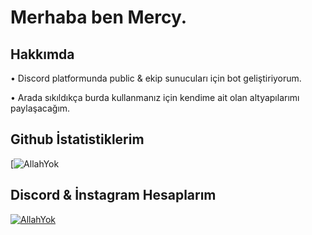 
# Merhaba ben Mercy.

## Hakkımda
• Discord platformunda public & ekip sunucuları için bot geliştiriyorum.

• Arada sıkıldıkça burda kullanmanız için kendime ait olan altyapılarımı paylaşacağım.

## Github İstatistiklerim
[![AllahYok](https://github-readme-stats.vercel.app/api?username=mercyxrd&show_icons=true&count_private=true&theme=react&hide_border=true&bg_color=0D1117)

## Discord & İnstagram Hesaplarım

[![AllahYok](https://lanyard-profile-readme.vercel.app/api/411621794131476480)](https://discord.com/users/411621794131476480)
